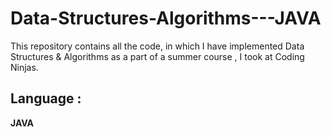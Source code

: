 # Data-Structures-Algorithms---JAVA

This repository contains all the code, in which I have implemented Data Structures & Algorithms as a part of a summer course , I took at Coding Ninjas.

## Language :

**JAVA**
